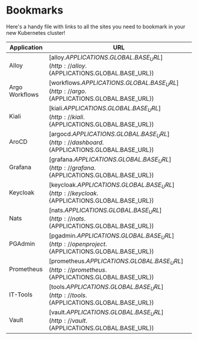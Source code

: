 # Bookmarks

Here's a handy file with links to all the sites you need to bookmark in your new Kubernetes cluster!

| Application            | URL                                               |
|------------------------|---------------------------------------------------|
| Alloy                  | [alloy.${APPLICATIONS.GLOBAL.BASE_URL}](http://alloy.${APPLICATIONS.GLOBAL.BASE_URL}) |
| Argo Workflows         | [workflows.${APPLICATIONS.GLOBAL.BASE_URL}](http://argo.${APPLICATIONS.GLOBAL.BASE_URL}) |
| Kiali                  | [kiali.${APPLICATIONS.GLOBAL.BASE_URL}](http://kiali.${APPLICATIONS.GLOBAL.BASE_URL}) |
| AroCD                  | [argocd.${APPLICATIONS.GLOBAL.BASE_URL}](http://dashboard.${APPLICATIONS.GLOBAL.BASE_URL}) |
| Grafana                | [grafana.${APPLICATIONS.GLOBAL.BASE_URL}](http://grafana.${APPLICATIONS.GLOBAL.BASE_URL}) |
| Keycloak               | [keycloak.${APPLICATIONS.GLOBAL.BASE_URL}](http://keycloak.${APPLICATIONS.GLOBAL.BASE_URL}) |
| Nats                   | [nats.${APPLICATIONS.GLOBAL.BASE_URL}](http://nats.${APPLICATIONS.GLOBAL.BASE_URL}) |
| PGAdmin                | [pgadmin.${APPLICATIONS.GLOBAL.BASE_URL}](http://openproject.${APPLICATIONS.GLOBAL.BASE_URL}) |
| Prometheus             | [prometheus.${APPLICATIONS.GLOBAL.BASE_URL}](http://prometheus.${APPLICATIONS.GLOBAL.BASE_URL}) |
| IT-Tools               | [tools.${APPLICATIONS.GLOBAL.BASE_URL}](http://tools.${APPLICATIONS.GLOBAL.BASE_URL}) |
| Vault                  | [vault.${APPLICATIONS.GLOBAL.BASE_URL}](http://vault.${APPLICATIONS.GLOBAL.BASE_URL}) |